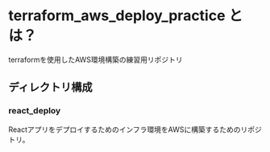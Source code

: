 # terraform_aws_deploy_practice とは？
terraformを使用したAWS環境構築の練習用リポジトリ

## ディレクトリ構成
### react_deploy
Reactアプリをデプロイするためのインフラ環境をAWSに構築するためのリポジトリ。
